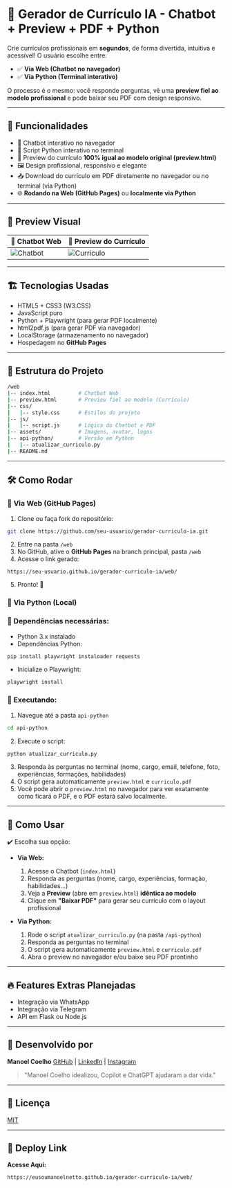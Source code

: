 # 🧠 Gerador de Currículo IA - Chatbot + Preview + PDF + Python

Crie currículos profissionais em **segundos**, de forma divertida, intuitiva e acessível!
O usuário escolhe entre:

* ✅ **Via Web (Chatbot no navegador)**
* ✅ **Via Python (Terminal interativo)**

O processo é o mesmo: você responde perguntas, vê uma **preview fiel ao modelo profissional** e pode baixar seu PDF com design responsivo.

---

## 🚀 Funcionalidades

* 🤖 Chatbot interativo no navegador
* 🐍 Script Python interativo no terminal
* 📄 Preview do currículo **100% igual ao modelo original (preview\.html)**
* 🖼️ Design profissional, responsivo e elegante
* 📥 Download do currículo em PDF diretamente no navegador ou no terminal (via Python)
* 🌐 **Rodando na Web (GitHub Pages)** ou **localmente via Python**

---

## 📸 Preview Visual

| 💬 Chatbot Web                        | 📄 Preview do Currículo                      |
| ------------------------------------- | -------------------------------------------- |
| ![Chatbot](./assets/chat-preview.png) | ![Curriculo](./assets/curriculo-preview.png) |

---

## 🏗️ Tecnologias Usadas

* HTML5 + CSS3 (W3.CSS)
* JavaScript puro
* Python + Playwright (para gerar PDF localmente)
* html2pdf.js (para gerar PDF via navegador)
* LocalStorage (armazenamento no navegador)
* Hospedagem no **GitHub Pages**

---

## 📂 Estrutura do Projeto

```bash
/web
|-- index.html         # Chatbot Web
|-- preview.html       # Preview fiel ao modelo (Currículo)
|-- css/
|   |-- style.css      # Estilos do projeto
|-- js/
|   |-- script.js      # Lógica do Chatbot e PDF
|-- assets/            # Imagens, avatar, logos
|-- api-python/        # Versão em Python
|   |-- atualizar_curriculo.py
|-- README.md
```

---

## 🛠️ Como Rodar

### 🔗 **Via Web (GitHub Pages)**

1. Clone ou faça fork do repositório:

```bash
git clone https://github.com/seu-usuario/gerador-curriculo-ia.git
```

2. Entre na pasta `/web`
3. No GitHub, ative o **GitHub Pages** na branch principal, pasta `/web`
4. Acesse o link gerado:

```
https://seu-usuario.github.io/gerador-curriculo-ia/web/
```

5. Pronto! 🎉

### 🐍 **Via Python (Local)**

### 🚩 Dependências necessárias:

* Python 3.x instalado
* Dependências Python:

```bash
pip install playwright instaloader requests
```

* Inicialize o Playwright:

```bash
playwright install
```

### 🚀 Executando:

1. Navegue até a pasta `api-python`

```bash
cd api-python
```

2. Execute o script:

```bash
python atualizar_curriculo.py
```

3. Responda às perguntas no terminal (nome, cargo, email, telefone, foto, experiências, formações, habilidades)
4. O script gera automaticamente `preview.html` e `curriculo.pdf`
5. Você pode abrir o `preview.html` no navegador para ver exatamente como ficará o PDF, e o PDF estará salvo localmente.

---

## 💾 Como Usar

✔️ Escolha sua opção:

* **Via Web:**

  1. Acesse o Chatbot (`index.html`)
  2. Responda as perguntas (nome, cargo, experiências, formação, habilidades...)
  3. Veja a **Preview** (abre em `preview.html`) **idêntica ao modelo**
  4. Clique em **"Baixar PDF"** para gerar seu currículo com o layout profissional

* **Via Python:**

  1. Rode o script `atualizar_curriculo.py` (na pasta `/api-python`)
  2. Responda as perguntas no terminal
  3. O script gera automaticamente `preview.html` e `curriculo.pdf`
  4. Abra o preview no navegador e/ou baixe seu PDF prontinho

---

## 🔥 Features Extras Planejadas

* Integração via WhatsApp
* Integração via Telegram
* API em Flask ou Node.js

---

## 🌟 Desenvolvido por

**Manoel Coelho**
[GitHub](https://github.com/eusoumanoelnetto) | [LinkedIn](https://www.linkedin.com/in/eusoumanoelnetto) | [Instagram](https://www.instagram.com/eusoumanoelnetto)

> "Manoel Coelho idealizou, Copilot e ChatGPT ajudaram a dar vida."

---

## 📄 Licença

[MIT](./LICENSE)

---

## 🚀 Deploy Link

**Acesse Aqui:**

```bash
https://eusoumanoelnetto.github.io/gerador-curriculo-ia/web/
```
